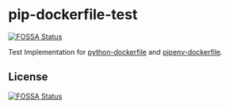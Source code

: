 # pip-dockerfile-test
[![FOSSA Status](https://app.fossa.io/api/projects/git%2Bgithub.com%2Froom2352%2Fpip-dockerfile-test.svg?type=shield)](https://app.fossa.io/projects/git%2Bgithub.com%2Froom2352%2Fpip-dockerfile-test?ref=badge_shield)


Test Implementation for [python-dockerfile](https://github.com/room2352/python-dockerfile)
and [pipenv-dockerfile](https://github.com/room2352/pipenv-dockerfile).



## License
[![FOSSA Status](https://app.fossa.io/api/projects/git%2Bgithub.com%2Froom2352%2Fpip-dockerfile-test.svg?type=large)](https://app.fossa.io/projects/git%2Bgithub.com%2Froom2352%2Fpip-dockerfile-test?ref=badge_large)